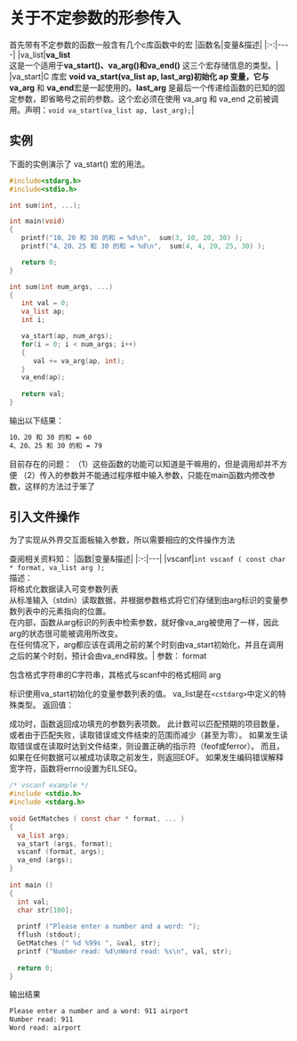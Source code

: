 # 关于不定参数的形参传入

首先带有不定参数的函数一般含有几个c库函数中的宏
|函数名|变量&描述|
|:-:|----|
|va_list|**va_list**<br>这是一个适用于**va_start()、va_arg()**和**va_end()** 这三个宏存储信息的类型。|
|va_start|C 库宏 **void va_start(va_list ap, last_arg)**初始化 ap 变量，它与**va_arg** 和 **va_end**宏是一起使用的。**last_arg** 是最后一个传递给函数的已知的固定参数，即省略号之前的参数。这个宏必须在使用 va_arg 和 va_end 之前被调用。声明：```void va_start(va_list ap, last_arg);```|

## 实例

下面的实例演示了 va_start() 宏的用法。

``` c
#include<stdarg.h>
#include<stdio.h>

int sum(int, ...);

int main(void)
{
   printf("10、20 和 30 的和 = %d\n",  sum(3, 10, 20, 30) );
   printf("4、20、25 和 30 的和 = %d\n",  sum(4, 4, 20, 25, 30) );

   return 0;
}

int sum(int num_args, ...)
{
   int val = 0;
   va_list ap;
   int i;

   va_start(ap, num_args);
   for(i = 0; i < num_args; i++)
   {
      val += va_arg(ap, int);
   }
   va_end(ap);
 
   return val;
}
```

输出以下结果：

``` txt
10、20 和 30 的和 = 60
4、20、25 和 30 的和 = 79
```

目前存在的问题：
（1）这些函数的功能可以知道是干嘛用的，但是调用却并不方便
（2）传入的参数并不能通过程序框中输入参数，只能在main函数内修改参数，这样的方法过于笨了

## 引入文件操作

为了实现从外界交互面板输入参数，所以需要相应的文件操作方法

查阅相关资料知：
|函数|变量&描述|
|:-:|---|
|vscanf|```int vscanf ( const char * format, va_list arg );```<br>描述：<br/>将格式化数据读入可变参数列表<br>从标准输入（stdin）读取数据，并根据参数格式将它们存储到由arg标识的变量参数列表中的元素指向的位置。<br>在内部，函数从arg标识的列表中检索参数，就好像va_arg被使用了一样，因此arg的状态很可能被调用所改变。<br>在任何情况下，arg都应该在调用之前的某个时刻由va_start初始化，并且在调用之后的某个时刻，预计会由va_end释放。|
参数：
format

包含格式字符串的C字符串，其格式与scanf中的格式相同
arg

标识使用va_start初始化的变量参数列表的值。
va_list是在```<cstdarg>```中定义的特殊类型。
返回值：

成功时，函数返回成功填充的参数列表项数。 此计数可以匹配预期的项目数量，或者由于匹配失败，读取错误或文件结束的范围而减少（甚至为零）。
如果发生读取错误或在读取时达到文件结束，则设置正确的指示符（feof或ferror）。 而且，如果在任何数据可以被成功读取之前发生，则返回EOF。
如果发生编码错误解释宽字符，函数将errno设置为EILSEQ。

``` c
/* vscanf example */
#include <stdio.h>
#include <stdarg.h>
 
void GetMatches ( const char * format, ... )
{
  va_list args;
  va_start (args, format);
  vscanf (format, args);
  va_end (args);
}
 
int main ()
{
  int val;
  char str[100];
 
  printf ("Please enter a number and a word: ");
  fflush (stdout);
  GetMatches (" %d %99s ", &val, str);
  printf ("Number read: %d\nWord read: %s\n", val, str);
 
  return 0;
}
```

输出结果

``` txt
Please enter a number and a word: 911 airport
Number read: 911
Word read: airport
```
